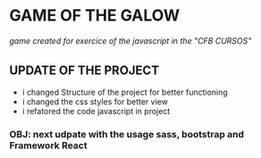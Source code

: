# GAME OF THE GALOW

###### game created for exercice of the javascript in the "CFB CURSOS"

## UPDATE OF THE PROJECT

* i changed Structure of the project for better functioning
* i changed the css styles for better view
* i refatored the code javascript in project

### **OBJ**: next udpate with the usage sass, bootstrap and Framework React
